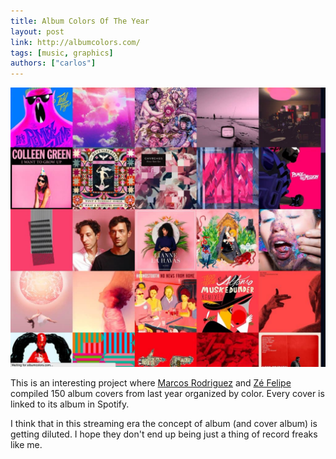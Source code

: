 ```yaml
---
title: Album Colors Of The Year
layout: post
link: http://albumcolors.com/
tags: [music, graphics]
authors: ["carlos"]
---
```

![album colors](/assets/images/albumcolors.jpg)

This is an interesting project where [Marcos Rodriguez](http://marco.la/) and [Zé Felipe](http://zefelipe.com/) compiled 150 album covers from last year organized by color. Every cover is linked to its album in Spotify.

I think that in this streaming era the concept of album (and cover album) is getting diluted. I hope they don't end up being just a thing of record freaks like me.